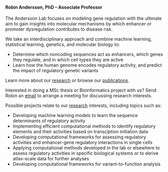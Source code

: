 #### Robin Andersson, PhD – Associate Professor

<div class="social-profile">
<div class="contact-icons">
<a href="mailto:robin@bio.ku.dk" title="email"><i class="fa-solid fa-envelope"></i></a>
<a href="https://scholar.google.com/citations?user=D8RKCXsAAAAJ" title="Google Scholar"><i class="ai ai-google-scholar"></i></a>
<a href="https://www.linkedin.com/in/robinandersson" title="LinkedIn"><i class="fa-brands fa-linkedin"></i></a>
<a href="https://bsky.app/profile/randersson.bsky.social" title="Bluesky"><i class="fa-brands fa-bluesky"></i></a>
<a href="https://github.com/anderssonlab" title="GitHub"><i class="fa-brands fa-github"></i></a>
<a href="https://anderssonlab.org/" title="Lab page"><i class="fa-solid fa-house"></i></a>
</div>
</div>

The Andersson Lab focuses on modeling gene regulation with the ultimate aim to gain insights into molecular mechanisms by which enhancer or promoter dysregulation contributes to disease risk.

We take an interdisciplinary approach and combine machine learning, statistical learning, genetics, and molecular biology to:

- Determine which noncoding sequences act as enhancers, which genes they regulate, and in which cell types they are active
- Learn how the human genome encodes regulatory activity, and predict the impact of regulatory genetic variants

Learn more about our [research](https://anderssonlab.org/research/) or browse our [publications](https://anderssonlab.org/publications/).

Interested in doing a MSc thesis or Bioinformatics project with us? Send Robin an <a href="mailto:robin@bio.ku.dk">email</a> to arrange a meeting for discussing research interests. 

Possible projects relate to our [research](https://anderssonlab.org/research/) interests, including topics such as:
<ul>
<li>Developing machine learning models to learn the sequence determinants of regulatory activity</li>
<li>Implementing efficient computational methods to identify regulatory elements and their activities based on transciption initiation data</li>
<li>Developing computational frameworks for assessing regulatory activities and enhancer-gene regulatory interactions in single cells</li>
<li>Applying computational methods developed in the lab or elsewhere to assess regulatory activities in specific biological systems or to derive atlas-scale data for further analyses</li>
<li>Developing computational frameworks for variant-to-function analysis</li>
</ul>